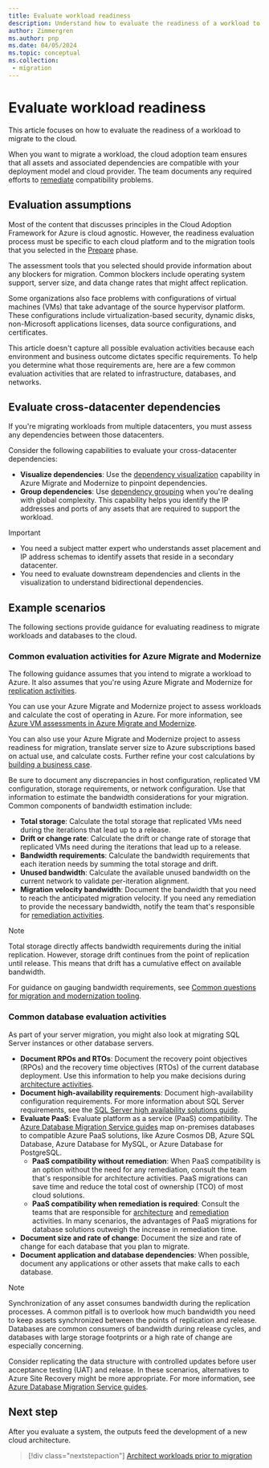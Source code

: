 ```yaml
---
title: Evaluate workload readiness
description: Understand how to evaluate the readiness of a workload to migrate to the cloud. Learn how to validate all assets and associated dependencies.
author: Zimmergren
ms.author: pnp
ms.date: 04/05/2024
ms.topic: conceptual
ms.collection: 
 - migration
---
```


# Evaluate workload readiness

This article focuses on how to evaluate the readiness of a workload to migrate to the cloud.

When you want to migrate a workload, the cloud adoption team ensures that all assets and associated dependencies are compatible with your deployment model and cloud provider. The team documents any required efforts to [remediate](../deploy/remediate.md) compatibility problems.

## Evaluation assumptions

Most of the content that discusses principles in the Cloud Adoption Framework for Azure is cloud agnostic. However, the readiness evaluation process must be specific to each cloud platform and to the migration tools that you selected in the [Prepare](../prepare/index.md) phase.

The assessment tools that you selected should provide information about any blockers for migration. Common blockers include operating system support, server size, and data change rates that might affect replication.

Some organizations also face problems with configurations of virtual machines (VMs) that take advantage of the source hypervisor platform. These configurations include virtualization-based security, dynamic disks, non-Microsoft applications licenses, data source configurations, and certificates.

This article doesn't capture all possible evaluation activities because each environment and business outcome dictates specific requirements. To help you determine what those requirements are, here are a few common evaluation activities that are related to infrastructure, databases, and networks.

## Evaluate cross-datacenter dependencies

If you're migrating workloads from multiple datacenters, you must assess any dependencies between those datacenters.

Consider the following capabilities to evaluate your cross-datacenter dependencies:

- **Visualize dependencies**: Use the [dependency visualization](/azure/migrate/concepts-dependency-visualization) capability in Azure Migrate and Modernize to pinpoint dependencies.
- **Group dependencies**: Use [dependency grouping](/azure/migrate/how-to-create-group-machine-dependencies) when you're dealing with global complexity. This capability helps you identify the IP addresses and ports of any assets that are required to support the workload.

> [!IMPORTANT]
> - You need a subject matter expert who understands asset placement and IP address schemas to identify assets that reside in a secondary datacenter.
> - You need to evaluate downstream dependencies and clients in the visualization to understand bidirectional dependencies.

## Example scenarios

The following sections provide guidance for evaluating readiness to migrate workloads and databases to the cloud.

### Common evaluation activities for Azure Migrate and Modernize

The following guidance assumes that you intend to migrate a workload to Azure. It also assumes that you're using Azure Migrate and Modernize for [replication activities](../deploy/replicate.md).

You can use your Azure Migrate and Modernize project to assess workloads and calculate the cost of operating in Azure. For more information, see [Azure VM assessments in Azure Migrate and Modernize](/azure/migrate/concepts-assessment-calculation).

You can also use your Azure Migrate and Modernize project to assess readiness for migration, translate server size to Azure subscriptions based on actual use, and calculate costs. Further refine your cost calculations by [building a business case](/azure/migrate/concepts-business-case-calculation).

Be sure to document any discrepancies in host configuration, replicated VM configuration, storage requirements, or network configuration. Use that information to estimate the bandwidth considerations for your migration. Common components of bandwidth estimation include:

- **Total storage**: Calculate the total storage that replicated VMs need during the iterations that lead up to a release.
- **Drift or change rate**: Calculate the drift or change rate of storage that replicated VMs need during the iterations that lead up to a release.
- **Bandwidth requirements**: Calculate the bandwidth requirements that each iteration needs by summing the total storage and drift.
- **Unused bandwidth**: Calculate the available unused bandwidth on the current network to validate per-iteration alignment.
- **Migration velocity bandwidth**: Document the bandwidth that you need to reach the anticipated migration velocity. If you need any remediation to provide the necessary bandwidth, notify the team that's responsible for [remediation activities](../deploy/remediate.md).

> [!NOTE]
> Total storage directly affects bandwidth requirements during the initial replication. However, storage drift continues from the point of replication until release. This means that drift has a cumulative effect on available bandwidth.
>
> For guidance on gauging bandwidth requirements, see [Common questions for migration and modernization tooling](/azure/migrate/common-questions-server-migration).

### Common database evaluation activities

As part of your server migration, you might also look at migrating SQL Server instances or other database servers.  

- **Document RPOs and RTOs**: Document the recovery point objectives (RPOs) and the recovery time objectives (RTOs) of the current database deployment. Use this information to help you make decisions during [architecture activities](./architect.md).
- **Document high-availability requirements**: Document high-availability configuration requirements. For more information about SQL Server requirements, see the [SQL Server high availability solutions guide](/sql/database-engine/sql-server-business-continuity-dr).
- **Evaluate PaaS**: Evaluate platform as a service (PaaS) compatibility. The [Azure Database Migration Service guides](/data-migration/) map on-premises databases to compatible Azure PaaS solutions, like Azure Cosmos DB, Azure SQL Database, Azure Database for MySQL, or Azure Database for PostgreSQL.
  - **PaaS compatibility without remediation**: When PaaS compatibility is an option without the need for any remediation, consult the team that's responsible for architecture activities. PaaS migrations can save time and reduce the total cost of ownership (TCO) of most cloud solutions.
  - **PaaS compatibility when remediation is required**: Consult the teams that are responsible for [architecture](../assess/architect.md) and [remediation](../deploy/remediate.md) activities. In many scenarios, the advantages of PaaS migrations for database solutions outweigh the increase in remediation time.
- **Document size and rate of change**: Document the size and rate of change for each database that you plan to migrate.
- **Document application and database dependencies**: When possible, document any applications or other assets that make calls to each database.

> [!NOTE]
> Synchronization of any asset consumes bandwidth during the replication processes. A common pitfall is to overlook how much bandwidth you need to keep assets synchronized between the points of replication and release. Databases are common consumers of bandwidth during release cycles, and databases with large storage footprints or a high rate of change are especially concerning.
>
> Consider replicating the data structure with controlled updates before user acceptance testing (UAT) and release. In these scenarios, alternatives to Azure Site Recovery might be more appropriate. For more information, see [Azure Database Migration Service guides](/data-migration/).

## Next step

After you evaluate a system, the outputs feed the development of a new cloud architecture.

> [!div class="nextstepaction"]
> [Architect workloads prior to migration](./architect.md)
